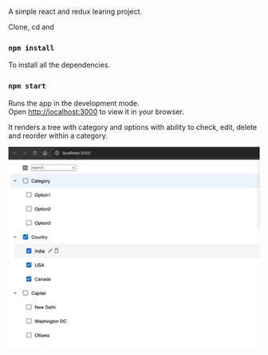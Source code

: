 
A simple react and redux learing project.

Clone, cd and

### `npm install`

To install all the dependencies.

### `npm start`

Runs the app in the development mode.\
Open [http://localhost:3000](http://localhost:3000) to view it in your browser.


It renders a tree with category and options with ability to check, edit, delete and reorder within a category.

![Output](https://github.com/shenprabu/react-tree-proj/blob/main/output.png?raw=true)

